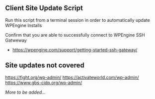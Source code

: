 ## Client Site Update Script

Run this script from a terminal session in order to automatically update WPEngine Installs 

Confirm that you are able to successfully connect to WPEngine SSH Gatweway
* https://wpengine.com/support/getting-started-ssh-gateway/


## Site updates not covered

https://fight.org/wp-admin/
https://activateworld.com/wp-admin/
https://www.gbs-cidp.org/wp-admin/

_More to be added..._


